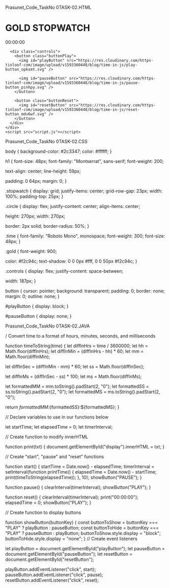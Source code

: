 Prasunet_Code_TaskNo 0TASK-02.HTML

<!DOCTYPE html>
 <html lang="en">
  <head>
    <meta charset="UTF-8" />
    <meta name="viewport" content="width=device-width, initial-scale=1.0" />
    <title>Gold Stopwatch</title>
    <link rel="stylesheet" href="style.css" />
    <link
      href="https://fonts.googleapis.com/css2?family=Montserrat:wght@200;900&display=swap"
      rel="stylesheet"
    />
    <link
      href="https://fonts.googleapis.com/css2?family=Roboto+Mono:ital,wght@0,300;1,300&display=swap"
      rel="stylesheet"
    />
  </head>

  <body>
    <div class="stopwatch">
      <h1><span class="gold">GOLD</span> STOPWATCH</h1>
      <div class="circle">
        <span class="time" id="display">00:00:00</span>
      </div>

      <div class="controls">
        <button class="buttonPlay">
          <img id="playButton" src="https://res.cloudinary.com/https-tinloof-com/image/upload/v1593360448/blog/time-in-js/play-button_opkxmt.svg" />

          <img id="pauseButton" src="https://res.cloudinary.com/https-tinloof-com/image/upload/v1593360448/blog/time-in-js/pause-button_pinhpy.svg" />
        </button>

        <button class="buttonReset">
          <img id="resetButton" src="https://res.cloudinary.com/https-tinloof-com/image/upload/v1593360448/blog/time-in-js/reset-button_mdv6wf.svg" />
        </button>
      </div>
    </div>
    <script src="script.js"></script>
  </body>
  </html>

  Prasunet_Code_TaskNo 0TASK-02.CSS

  body {
  background-color: #2c3347;
  color: #ffffff;
}

h1 {
  font-size: 48px;
  font-family: "Montserrat", sans-serif;
  font-weight: 200;

  text-align: center;
  line-height: 59px;

  padding: 0 64px;
  margin: 0;
}

.stopwatch {
  display: grid;
  justify-items: center;
  grid-row-gap: 23px;
  width: 100%;
  padding-top: 25px;
}

.circle {
  display: flex;
  justify-content: center;
  align-items: center;

  height: 270px;
  width: 270px;

  border: 2px solid;
  border-radius: 50%;
}

.time {
  font-family: "Roboto Mono", monospace;
  font-weight: 300;
  font-size: 48px;
}

.gold {
  font-weight: 900;

  color: #f2c94c;
  text-shadow: 0 0 0px #fff, 0 0 50px #f2c94c;
}

.controls {
  display: flex;
  justify-content: space-between;

  width: 187px;
}

button {
  cursor: pointer;
  background: transparent;
  padding: 0;
  border: none;
  margin: 0;
  outline: none;
}

#playButton {
  display: block;
}

#pauseButton {
  display: none;
}

Prasunet_Code_TaskNo 0TASK-02.JAVA

/ Convert time to a format of hours, minutes, seconds, and milliseconds

function timeToString(time) {
  let diffInHrs = time / 3600000;
  let hh = Math.floor(diffInHrs);
  let diffInMin = (diffInHrs - hh) * 60;
  let mm = Math.floor(diffInMin);

  let diffInSec = (diffInMin - mm) * 60;
  let ss = Math.floor(diffInSec);

  let diffInMs = (diffInSec - ss) * 100;
  let ms = Math.floor(diffInMs);

  let formattedMM = mm.toString().padStart(2, "0");
  let formattedSS = ss.toString().padStart(2, "0");
  let formattedMS = ms.toString().padStart(2, "0");

  return ${formattedMM}:${formattedSS}:${formattedMS};
}

// Declare variables to use in our functions below

let startTime;
let elapsedTime = 0;
let timerInterval;

// Create function to modify innerHTML

function print(txt) {
  document.getElementById("display").innerHTML = txt;
}

// Create "start", "pause" and "reset" functions

function start() {
  startTime = Date.now() - elapsedTime;
  timerInterval = setInterval(function printTime() {
    elapsedTime = Date.now() - startTime;
    print(timeToString(elapsedTime));
  }, 10);
  showButton("PAUSE");
}

function pause() {
  clearInterval(timerInterval);
  showButton("PLAY");
}

function reset() {
  clearInterval(timerInterval);
  print("00:00:00");
  elapsedTime = 0;
  showButton("PLAY");
}

// Create function to display buttons

function showButton(buttonKey) {
  const buttonToShow = buttonKey === "PLAY" ? playButton : pauseButton;
  const buttonToHide = buttonKey === "PLAY" ? pauseButton : playButton;
  buttonToShow.style.display = "block";
  buttonToHide.style.display = "none";
}
// Create event listeners

let playButton = document.getElementById("playButton");
let pauseButton = document.getElementById("pauseButton");
let resetButton = document.getElementById("resetButton");

playButton.addEventListener("click", start);
pauseButton.addEventListener("click", pause);
resetButton.addEventListener("click", reset);


